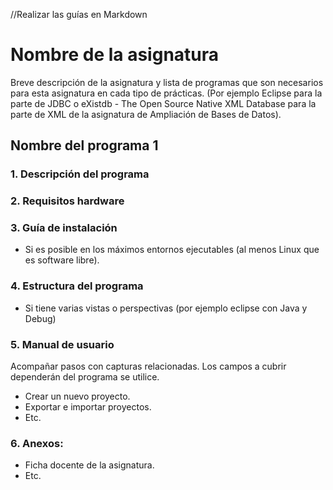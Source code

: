 //Realizar las guías en Markdown

# **Nombre de la asignatura**

Breve descripción de la asignatura y lista de programas que son necesarios para esta asignatura en cada tipo de prácticas.
(Por ejemplo Eclipse para la parte de JDBC o eXistdb - The Open Source Native XML Database para la parte de XML de la asignatura de Ampliación de Bases de Datos).

## **Nombre del programa 1**
### **1. Descripción del programa**

### **2. Requisitos hardware**

### **3. Guía de instalación**
- Si es posible en los máximos entornos ejecutables (al menos Linux que es software libre).

### **4. Estructura del programa**
- Si tiene varias vistas o perspectivas (por ejemplo eclipse con Java y Debug)

### **5. Manual de usuario**
Acompañar pasos con capturas relacionadas. Los campos a cubrir dependerán del programa se utilice.
- Crear un nuevo proyecto.
- Exportar e importar proyectos.
- Etc.

### **6. Anexos:**
- Ficha docente de la asignatura.
- Etc.
